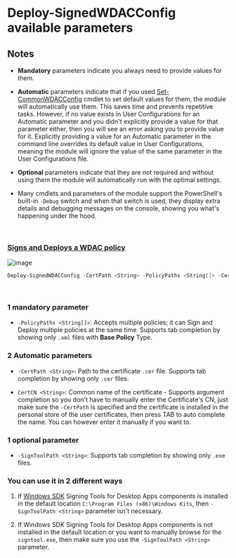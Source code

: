 # Deploy-SignedWDACConfig available parameters

## Notes

* **Mandatory** parameters indicate you always need to provide values for them.

* **Automatic** parameters indicate that if you used [Set-CommonWDACConfig](https://github.com/HotCakeX/Harden-Windows-Security/wiki/Set-CommonWDACConfig) cmdlet to set default values for them, the module will automatically use them. This saves time and prevents repetitive tasks. However, if no value exists in User Configurations for an Automatic parameter and you didn't explicitly provide a value for that parameter either, then you will see an error asking you to provide value for it. Explicitly providing a value for an Automatic parameter in the command line overrides its default value in User Configurations, meaning the module will ignore the value of the same parameter in the User Configurations file.

* **Optional** parameters indicate that they are not required and without using them the module will automatically run with the optimal settings.

* Many cmdlets and parameters of the module support the PowerShell's built-in `-Debug` switch and when that switch is used, they display extra details and debugging messages on the console, showing you what's happening under the hood.

<br>

### [Signs and Deploys a WDAC policy](https://github.com/HotCakeX/Harden-Windows-Security/wiki/How-to-Create-and-Deploy-a-Signed-WDAC-Policy-Windows-Defender-Application-Control)

![image](https://github.com/HotCakeX/Harden-Windows-Security/raw/main/images/Wiki%20APNGs/Deploy-SignedWDACConfig.apng)

```powershell
Deploy-SignedWDACConfig -CertPath <String> -PolicyPaths <String[]> -CertCN <String> [-SignToolPath <String>]
```

<br>

### 1 mandatory parameter

* `-PolicyPaths <String[]>`: Accepts multiple policies; it can Sign and Deploy multiple policies at the same time. Supports tab completion by showing only `.xml` files with **Base Policy** Type.

### 2 Automatic parameters

* `-CertPath <String>`: Path to the certificate `.cer` file. Supports tab completion by showing only `.cer` files.

* `CertCN <String>`: Common name of the certificate - Supports argument completion so you don't have to manually enter the Certificate's CN, just make sure the `-CertPath` is specified and the certificate is installed in the personal store of the user certificates, then press TAB to auto complete the name. You can however enter it manually if you want to.

### 1 optional parameter

* `-SignToolPath <String>`: Supports tab completion by showing only `.exe` files.

### You can use it in 2 different ways

1. If [Windows SDK](https://developer.microsoft.com/en-us/windows/downloads/windows-sdk/) Signing Tools for Desktop Apps components is installed in the default location `C:\Program Files (x86)\Windows Kits`, then `-SignToolPath <String>` parameter isn't necessary.

2. If Windows SDK Signing Tools for Desktop Apps components is not installed in the default location or you want to manually browse for the `signtool.exe`, then make sure you use the `-SignToolPath <String>` parameter.

<br>
